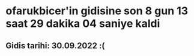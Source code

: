 # ofarukbicer'in gidisine son 8 gun 13 saat 29 dakika 04 saniye kaldi

## Gidis tarihi: 30.09.2022 :(